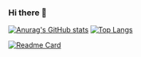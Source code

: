 ### Hi there 👋


[![Anurag's GitHub stats](https://github-readme-stats.vercel.app/api?username=manuelfontenelle&show_icons=true&theme=chartreuse-dark)](https://github.com/manuelfontenelle)
[![Top Langs](https://github-readme-stats.vercel.app/api/top-langs/?username=manuelfontenelle&layout=compact)](https://github.com/manuelfontenelle)

[![Readme Card](https://github-readme-stats.vercel.app/api/pin/?username=manuelfontenelle&repo=vinted-frontend-manuelf)]([https://github.com/anuraghazra/github-readme-stats](https://github.com/manuelfontenelle/vinted-frontend-manuelf))

<!--
[![Anurag's GitHub stats](https://github-readme-stats.vercel.app/api?username=manuelfontenelle&show_icons=true&theme=tokyonight)](https://github.com/manuelfontenelle)

**manuelfontenelle/manuelfontenelle** is a ✨ _special_ ✨ repository because its `README.md` (this file) appears on your GitHub profile.

Here are some ideas to get you started:

- 🔭 I’m currently working on ...
- 🌱 I’m currently learning ...
- 👯 I’m looking to collaborate on ...
- 🤔 I’m looking for help with ...
- 💬 Ask me about ...
- 📫 How to reach me: ...
- 😄 Pronouns: ...
- ⚡ Fun fact: ...
-->
